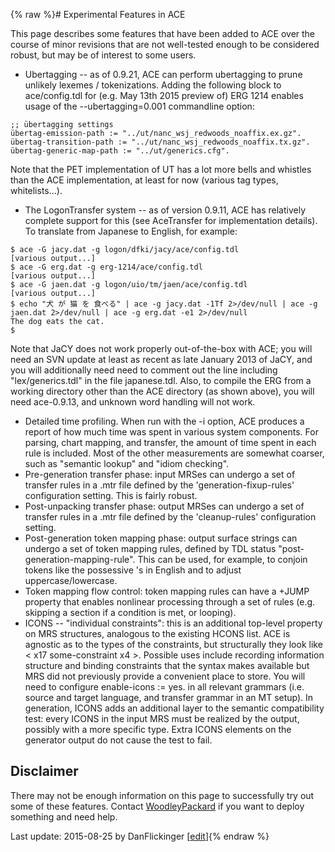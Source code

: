 {% raw %}# Experimental Features in ACE

This page describes some features that have been added to ACE
over the course of minor revisions that are not well-tested enough to be
considered robust, but may be of interest to some users.

- Ubertagging -- as of 0.9.21, ACE can perform ubertagging to
prune unlikely lexemes / tokenizations. Adding the following block
to ace/config.tdl for (e.g. May 13th 2015 preview of) ERG 1214
enables usage of the --ubertagging=0.001 commandline option:

<!-- -->


    ;; übertagging settings
    übertag-emission-path := "../ut/nanc_wsj_redwoods_noaffix.ex.gz".
    übertag-transition-path := "../ut/nanc_wsj_redwoods_noaffix.tx.gz".
    übertag-generic-map-path := "../ut/generics.cfg".

Note that the PET implementation of UT has a lot more bells and whistles
than the ACE implementation, at least for now (various tag types,
whitelists...).

- The LogonTransfer system -- as of version 0.9.11,
ACE has relatively complete support for this (see
AceTransfer for implementation details). To translate
from Japanese to English, for example:

<!-- -->


    $ ace -G jacy.dat -g logon/dfki/jacy/ace/config.tdl
    [various output...]
    $ ace -G erg.dat -g erg-1214/ace/config.tdl
    [various output...]
    $ ace -G jaen.dat -g logon/uio/tm/jaen/ace/config.tdl
    [various output...]
    $ echo "犬 が 猫 を 食べる" | ace -g jacy.dat -1Tf 2>/dev/null | ace -g jaen.dat 2>/dev/null | ace -g erg.dat -e1 2>/dev/null
    The dog eats the cat.
    $

Note that JaCY does not work properly out-of-the-box with
ACE; you will need an SVN update at least as recent as late January 2013
of JaCY, and you will additionally need need to comment out the line
including "lex/generics.tdl" in the file japanese.tdl. Also, to compile
the ERG from a working directory other than the ACE directory
(as shown above), you will need ace-0.9.13, and unknown word handling
will not work.

- Detailed time profiling. When run with the -i option, ACE produces a
report of how much time was spent in various system components. For
parsing, chart mapping, and transfer, the amount of time spent in
each rule is included. Most of the other measurements are somewhat
coarser, such as "semantic lookup" and "idiom checking".
- Pre-generation transfer phase: input MRSes can undergo a set of
transfer rules in a .mtr file defined by the
'generation-fixup-rules' configuration setting. This is fairly
robust.
- Post-unpacking transfer phase: output MRSes can undergo a set of
transfer rules in a .mtr file defined by the 'cleanup-rules'
configuration setting.
- Post-generation token mapping phase: output surface strings can
undergo a set of token mapping rules, defined by TDL status
"post-generation-mapping-rule". This can be used, for example, to
conjoin tokens like the possessive 's in English and to adjust
uppercase/lowercase.
- Token mapping flow control: token mapping rules can have a +JUMP
property that enables nonlinear processing through a set of rules
(e.g. skipping a section if a condition is met, or looping).
- ICONS -- "individual constraints": this is an additional top-level
property on MRS structures, analogous to the existing HCONS list.
ACE is agnostic as to the types of the constraints, but structurally
they look like &lt; x17 some-constraint x4 &gt;. Possible uses
include recording information structure and binding constraints that
the syntax makes available but MRS did not previously provide a
convenient place to store. You will need to configure
enable-icons := yes. in all relevant grammars (i.e. source and
target language, and transfer grammar in an MT setup). In
generation, ICONS adds an additional layer to the semantic
compatibility test: every ICONS in the input MRS must be realized by
the output, possibly with a more specific type. Extra ICONS elements
on the generator output do not cause the test to fail.

## Disclaimer

There may not be enough information on this page to successfully try out
some of these features. Contact [WoodleyPackard](/WoodleyPackard) if you
want to deploy something and need help.

Last update: 2015-08-25 by DanFlickinger [[edit](https://github.com/delph-in/docs/wiki/AceExperimental/_edit)]{% endraw %}